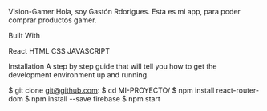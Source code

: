 Vision-Gamer
Hola, soy Gastón Rdorigues. Esta es mi app, para poder comprar productos gamer.

Built With

React
HTML
CSS
JAVASCRIPT

Installation
A step by step guide that will tell you how to get the development environment up and running.

$ git clone git@github.com:
$ cd MI-PROYECTO/
$ npm install react-router-dom
$ npm install --save firebase
$ npm start

